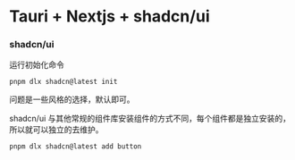 # Tauri + Nextjs + shadcn/ui

### shadcn/ui

运行初始化命令

```shell
pnpm dlx shadcn@latest init
```

问题是一些风格的选择，默认即可。

shadcn/ui 与其他常规的组件库安装组件的方式不同，每个组件都是独立安装的，所以就可以独立的去维护。

```shell
pnpm dlx shadcn@latest add button
```


